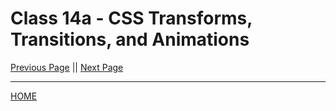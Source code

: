 # Class 14a - CSS Transforms, Transitions, and Animations

[Previous Page](https://tomgtaylor.github.io/reading-notes2/class-13)    ||    [Next Page](https://tomgtaylor.github.io/reading-notes2/class-14b) <br>

---
[HOME](https://tomgtaylor.github.io/reading-notes2) <br>
